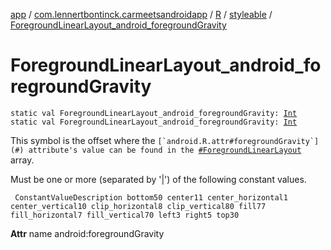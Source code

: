 [app](../../../index.md) / [com.lennertbontinck.carmeetsandroidapp](../../index.md) / [R](../index.md) / [styleable](index.md) / [ForegroundLinearLayout_android_foregroundGravity](./-foreground-linear-layout_android_foreground-gravity.md)

# ForegroundLinearLayout_android_foregroundGravity

`static val ForegroundLinearLayout_android_foregroundGravity: `[`Int`](https://kotlinlang.org/api/latest/jvm/stdlib/kotlin/-int/index.html)
`static val ForegroundLinearLayout_android_foregroundGravity: `[`Int`](https://kotlinlang.org/api/latest/jvm/stdlib/kotlin/-int/index.html)

This symbol is the offset where the ``[`android.R.attr#foregroundGravity`](#) attribute's value can be found in the ``[`#ForegroundLinearLayout`](-foreground-linear-layout.md) array.

Must be one or more (separated by '|') of the following constant values.

     ConstantValueDescription bottom50 center11 center_horizontal1 center_vertical10 clip_horizontal8 clip_vertical80 fill77 fill_horizontal7 fill_vertical70 left3 right5 top30

**Attr**
name android:foregroundGravity

